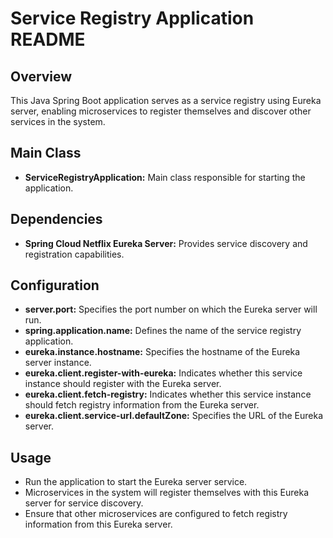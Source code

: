 # Service Registry Application README

## Overview
This Java Spring Boot application serves as a service registry using Eureka server, enabling microservices to register themselves and discover other services in the system.

## Main Class
- **ServiceRegistryApplication:** Main class responsible for starting the application.

## Dependencies
- **Spring Cloud Netflix Eureka Server:** Provides service discovery and registration capabilities.

## Configuration
- **server.port:** Specifies the port number on which the Eureka server will run.
- **spring.application.name:** Defines the name of the service registry application.
- **eureka.instance.hostname:** Specifies the hostname of the Eureka server instance.
- **eureka.client.register-with-eureka:** Indicates whether this service instance should register with the Eureka server.
- **eureka.client.fetch-registry:** Indicates whether this service instance should fetch registry information from the Eureka server.
- **eureka.client.service-url.defaultZone:** Specifies the URL of the Eureka server.

## Usage
- Run the application to start the Eureka server service.
- Microservices in the system will register themselves with this Eureka server for service discovery.
- Ensure that other microservices are configured to fetch registry information from this Eureka server.
